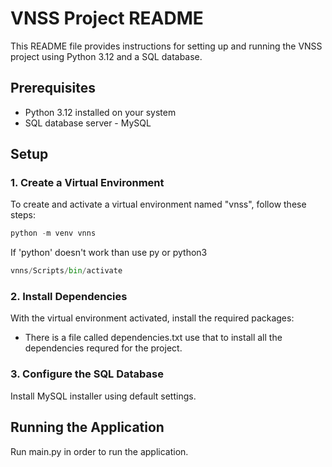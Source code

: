 # VNSS Project README

This README file provides instructions for setting up and running the VNSS project using Python 3.12 and a SQL database.

## Prerequisites

- Python 3.12 installed on your system
- SQL database server - MySQL

## Setup

### 1. Create a Virtual Environment

To create and activate a virtual environment named "vnss", follow these steps:
   ```python 
   python -m venv vnns
```
If 'python' doesn't work than use py or python3

```python 
vnns/Scripts/bin/activate
```

### 2. Install Dependencies

With the virtual environment activated, install the required packages:

- There is a file called dependencies.txt use that to install all the dependencies requred for the project.
### 3. Configure the SQL Database

Install MySQL installer using default settings.

## Running the Application
Run main.py in order to run the application.

